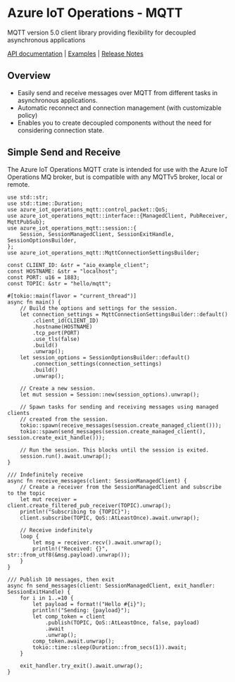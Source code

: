 # Azure IoT Operations - MQTT
MQTT version 5.0 client library providing flexibility for decoupled asynchronous applications

[API documentation](https://azure.github.io/iot-operations-sdks/rust/azure_iot_operations_mqtt) |
[Examples](examples) |
[Release Notes](https://github.com/Azure/iot-operations-sdks/releases?q=rust%2Fmqtt&expanded=true)

## Overview
* Easily send and receive messages over MQTT from different tasks in asynchronous applications.
* Automatic reconnect and connection management (with customizable policy)
* Enables you to create decoupled components without the need for considering connection state.

## Simple Send and Receive
The Azure IoT Operations MQTT crate is intended for use with the Azure IoT Operations MQ broker, but is compatible with any MQTTv5 broker, local or remote.

```rust, no_run
use std::str;
use std::time::Duration;
use azure_iot_operations_mqtt::control_packet::QoS;
use azure_iot_operations_mqtt::interface::{ManagedClient, PubReceiver, MqttPubSub};
use azure_iot_operations_mqtt::session::{
    Session, SessionManagedClient, SessionExitHandle, SessionOptionsBuilder,
};
use azure_iot_operations_mqtt::MqttConnectionSettingsBuilder;

const CLIENT_ID: &str = "aio_example_client";
const HOSTNAME: &str = "localhost";
const PORT: u16 = 1883;
const TOPIC: &str = "hello/mqtt";

#[tokio::main(flavor = "current_thread")]
async fn main() {
    // Build the options and settings for the session.
    let connection_settings = MqttConnectionSettingsBuilder::default()
        .client_id(CLIENT_ID)
        .hostname(HOSTNAME)
        .tcp_port(PORT)
        .use_tls(false)
        .build()
        .unwrap();
    let session_options = SessionOptionsBuilder::default()
        .connection_settings(connection_settings)
        .build()
        .unwrap();

    // Create a new session.
    let mut session = Session::new(session_options).unwrap();

    // Spawn tasks for sending and receiving messages using managed clients
    // created from the session.
    tokio::spawn(receive_messages(session.create_managed_client()));
    tokio::spawn(send_messages(session.create_managed_client(), session.create_exit_handle()));

    // Run the session. This blocks until the session is exited.
    session.run().await.unwrap();
}

/// Indefinitely receive
async fn receive_messages(client: SessionManagedClient) {
    // Create a receiver from the SessionManagedClient and subscribe to the topic
    let mut receiver = client.create_filtered_pub_receiver(TOPIC).unwrap();
    println!("Subscribing to {TOPIC}");
    client.subscribe(TOPIC, QoS::AtLeastOnce).await.unwrap();

    // Receive indefinitely
    loop {
        let msg = receiver.recv().await.unwrap();
        println!("Received: {}", str::from_utf8(&msg.payload).unwrap());
    }
}

/// Publish 10 messages, then exit
async fn send_messages(client: SessionManagedClient, exit_handler: SessionExitHandle) {
    for i in 1..=10 {
        let payload = format!("Hello #{i}");
        println!("Sending: {payload}");
        let comp_token = client
            .publish(TOPIC, QoS::AtLeastOnce, false, payload)
            .await
            .unwrap();
        comp_token.await.unwrap();
        tokio::time::sleep(Duration::from_secs(1)).await;
    }

    exit_handler.try_exit().await.unwrap();
}
```